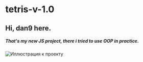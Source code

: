 # tetris-v-1.0
Hi, dan9 here.
-----------------------------------
##### That's my new JS project, there i tried to use OOP in practice.

![Иллюстрация к проекту](https://github.com/chackydude/tetris/raw/master/T1example_render.png)
